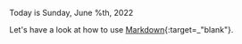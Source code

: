 Today is Sunday, June %th, 2022

Let's have a look at how to use [Markdown](https://www.markdownguide.org/cheat-sheet/){:target=_"blank"}.
